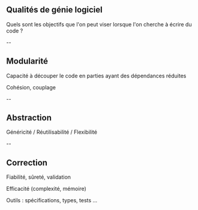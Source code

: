 ## Qualités de génie logiciel

Quels sont les objectifs que l'on peut viser lorsque l'on cherche à
écrire du code ?

--

## Modularité

Capacité à découper le code en parties ayant des dépendances réduites

Cohésion, couplage

--

## Abstraction



Généricité / Réutilisabilité / Flexibilité


--

## Correction

Fiabilité, sûreté, validation

Efficacité (complexité, mémoire)

Outils : spécifications, types, tests &hellip;
